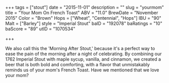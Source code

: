 +++
tags = ["stout"]
date = "2015-11-01"
description = ""
slug = "yourmom"
title = "Your Mom On French Toast"
ABV = "11.0"
BrewDate = "November 2015"
Color = "Brown"
Hops = ["Wheat", "Centennial", "Hops"]
IBU = "90"
Malt = ["Barley"]
style = "Imperial Stout"
baID = "192078"
baRatings = "10"
baScore = "89"
utID = "1070534"

+++

We also call this the 'Morning After Stout,' because it's a perfect way to ease the pain of the morning after a night of celebrating. By combining our 1762 Imperial Stout with maple sycup, vanilla, and cinnamon, we created a beer that is both bold and comforting, with a flavor that unmistakably reminds us of your mom's French Toast. Have we mentioned that we love your mom?